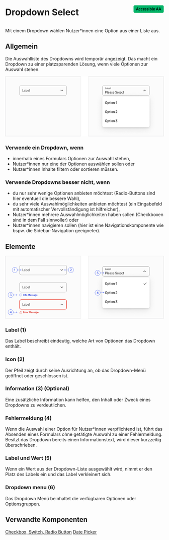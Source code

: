 <div style="display: inline-flex; align-items: center; justify-content: space-between; width: 100%;">
    <h1>Dropdown Select</h1>
    <img src="assets/aa.png" alt="Accessible AA" />
</div>

Mit einem Dropdown wählen Nutzer\*innen eine Option aus einer Liste aus.

## Allgemein

Die Auswahlliste des Dropdowns wird temporär angezeigt. Das macht ein Dropdown zu einer platzsparenden Lösung, wenn viele Optionen zur Auswahl stehen.

![Image Name](assets/3_components/dropdown-select/Dropdown_select.png)

### Verwende ein Dropdown, wenn

- innerhalb eines Formulars Optionen zur Auswahl stehen,
- Nutzer\*innen nur eine der Optionen auswählen sollen oder
- Nutzer\*innen Inhalte filtern oder sortieren müssen.

### Verwende Dropdowns besser nicht, wenn

- du nur sehr wenige Optionen anbieten möchtest (Radio-Buttons sind hier eventuell die bessere Wahl),
- du sehr viele Auswahlmöglichkeiten anbieten möchtest (ein Eingabefeld mit automatischer Vervollständigung ist hilfreicher),
- Nutzer\*innen mehrere Auswahlmöglichkeiten haben sollen (Checkboxen sind in dem Fall sinnvoller) oder
- Nutzer\*innen navigieren sollen (hier ist eine Navigationskomponente wie bspw. die Sidebar-Navigation geeigneter).

## Elemente

![Image Name](assets/3_components/dropdown-select/Dropdown_select_elements.png)

### Label (1)

Das Label beschreibt eindeutig, welche Art von Optionen das Dropdown enthält.

### Icon (2)

Der Pfeil zeigt durch seine Ausrichtung an, ob das Dropdown-Menü geöffnet oder geschlossen ist.

### Information (3) (Optional)

Eine zusätzliche Information kann helfen, den Inhalt oder Zweck eines Dropdowns zu verdeutlichen.

### Fehlermeldung (4)

Wenn die Auswahl einer Option für Nutzer\*innen verpflichtend ist, führt das Absenden eines Formulars ohne getätigte Auswahl zu einer Fehlermeldung. Besitzt das Dropdown bereits einen Informationstext, wird dieser kurzzeitig überschrieben.

### Label und Wert (5)

Wenn ein Wert aus der Dropdown-Liste ausgewählt wird, nimmt er den Platz des Labels ein und das Label verkleinert sich.

### Dropdown menu (6)

Das Dropdown Menü beinhaltet die verfügbaren Optionen oder Optionsgruppen.

## Verwandte Komponenten

[Checkbox, ](?path=/usage/components-checkbox--standard)
[Switch, ](?path=/usage/components-switch--standard)
[Radio Button](?path=/usage/components-radio-button--standard)
[Date Picker](?path=/usage/components-date-picker--standard)
